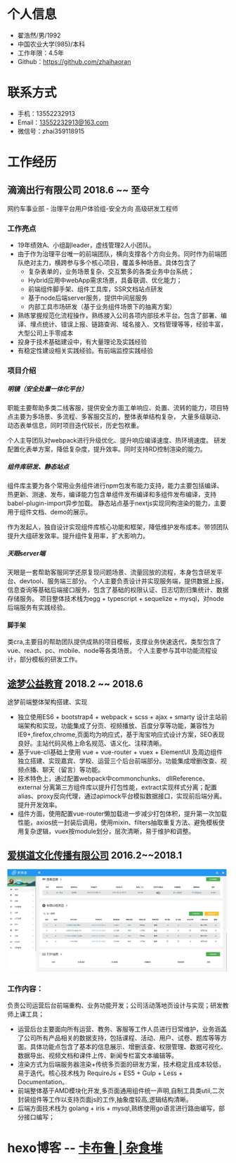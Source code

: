 
# 个人信息

 - 翟浩然/男/1992
 - 中国农业大学(985)/本科
 - 工作年限：4.5年
 - Github：https://github.com/zhaihaoran

# 联系方式

- 手机：13552232913
- Email：13552232913@163.com
- 微信号：zhai359118915

# 工作经历

## 滴滴出行有限公司 2018.6 ~~ 至今

网约车事业部 - 治理平台用户体验组-安全方向 高级研发工程师

### 工作亮点

- 19年绩效A、小组副leader，虚线管理2人小团队。
- 由于作为治理平台唯一的前端团队，横向支撑各个方向业务。同时作为前端团队绝对主力，横跨参与多个核心项目，覆盖多种场景。具体包含了
  - 复杂表单的，业务场景复杂、交互繁多的各类业务中台系统；
  - Hybrid应用中webApp需求场景，具备联调、优化能力；
  - 前端组件脚手架、组件工具库，SSR文档站点研发
  - 基于node后端server服务，提供中间层服务
  - 内部工具市场研发（基于业务组件场景下的抽离方案）
- 熟练掌握规范化流程操作，熟练接入公司各项内部技术平台。包含了部署、编译、埋点统计、错误上报、链路查询、域名接入、文档管理等等，经验丰富，大型公司上手零成本
- 投身于技术基础建设中，有大量理论及实践经验
- 有稳定性建设相关实践经验。有前端监控实践经验

### 项目介绍

##### 明镜（安全处置一体化平台）

职能主要帮助多类二线客服，提供安全方面工单响应、处置、流转的能力，项目特点主要为多场景、多流程、多客服交互的，整体表单结构复杂，
大量多级联动、动态表单信息，同时项目迭代较长，历史包袱重。

个人主导团队对webpack进行升级优化、提升响应编译速度、热环境速度。
研发配置化表单方案，降低复杂度，提升效率。同时支持RD控制渲染的能力。

##### 组件库研发、静态站点

组件库主要为各个常用业务组件进行npm包发布能力支持，能力主要包括编译、热更新、测速、发布，编译能力包含单组件发布编译和多组件发布编译，支持babel-plugin-import异步加载。
静态站点基于nextjs实现同构渲染的能力，主要用于组件文档、demo的展示。

作为发起人，独自设计实现组件库核心功能和框架，降低维护发布成本。带领团队提升大组研发效率。提升组件复用率，扩大影响力。

##### 天眼server端

天眼是一套帮助客服同学还原复现问题场景、流量回放的流程，本身包含研发平台、devtool、服务端三部分。
个人主要负责设计并实现服务端，提供数据上报，信息查询等基础后端接口服务，包含了基础的权限认证、日志切割归集统计、数据存储服务。
项目整体技术栈为egg + typescript + sequelize + mysql，对node后端服务有实践经验。

#### 脚手架

类cra,主要目的帮助团队提供成熟的项目模板，支撑业务快速迭代，类型包含了vue、react、pc、mobile、node等各类场景。
个人主要参与其中功能流程设计，部分模板的研发工作。

## [途梦公益教育](http://www.tomoroe.cn/)  2018.2 ~~ 2018.6

途梦前端整体架构搭建、实现

- 独立使用ES6 + bootstrap4 + webpack + scss + ajax + smarty 设计主站前端架构和实现，功能集成了分页、视频播放、百度分享等功能，兼容性为IE9+,firefox,chrome,页面均为响应式，基于淘宝响应式设计方案，SEO表现良好。主站代码风格上命名规范、语义化、注释清晰。
- 基于vue-cli基础上使用 vue + vue-router + vuex + ElementUI 及周边组件独立搭建、实现嘉宾、学校、运营三个后台前端部分。功能集成增删改查、视频点播、聊天（留言）等功能。
- 技术特色上，通过配置webpack中commonchunks、 dllReference、external 分离第三方组件库以提升打包性能，extract实现样式分离；配置alias、proxy反向代理，通过apimock平台模拟数据接口，实现前后端分离。提升开发效率。
- 组件方面，使用配置vue-router懒加载进一步减少打包体积，提升第一次加载性能，axios统一封装后调用，使用mixin、filters抽取重复方法、避免模板使用复杂逻辑，vuex按module划分，层次清晰，易于维护和调整。

## [爱棋道文化传播有限公司](http://www.iqidao.com)  2016.2~~2018.1 

<img src="docs/image/admin-2.jpg" width="500">

### 工作内容： 

负责公司运营后台前端重构、业务功能开发；公司活动落地页设计与实现；研发教师上课工具；

* 运营后台主要面向所有运营、教务、客服等工作人员进行日常维护，业务涵盖了公司所有产品相关的数据支持，包括课程、活动、用户、试卷、题库等等方面。具体功能点包含了基本的信息展示、增删该查、权限管理、数据可视化、数据导出、视频文档和课件上传、新闻专栏富文本编辑等。
* 渲染方式为后端服务器渲染+传统多页面的研发方案，技术稳定且成本较低，易于迭代。核心技术栈为 RequireJs + ES5 + Gulp + Less + Documentation。
* 前端整体基于AMD模块化开发,多页面通用组件统一声明,自制工具类util,二次封装组件等工作以支持页面js的工作,抽象度较高,逻辑结构清晰。
* 后端方面技术栈为 golang + iris + mysql,熟练使用go语言进行路由编写，部分接口编写；

# hexo博客  -- [卡布鲁 | 杂食堆](https://zhaihaoran.github.io/)
